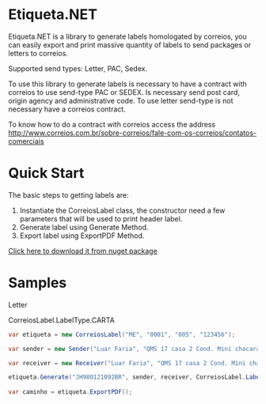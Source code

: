 # Etiqueta.NET
Etiqueta.NET is a library to generate labels homologated by correios, you can easily export and print massive quantity of labels to send packages or letters to correios.

Supported send types: Letter, PAC, Sedex.

To use this library to generate labels is necessary to have a contract with correios to use send-type PAC or SEDEX. Is necessary send post card, origin agency and administrative code. To use letter send-type is not necessary have a correios contract.

To know how to do a contract with correios access the address http://www.correios.com.br/sobre-correios/fale-com-os-correios/contatos-comerciais

# Quick Start
The basic steps to getting labels are:

1. Instantiate the CorreiosLabel class, the constructor need a few parameters that will be used to print header label.
2. Generate label using Generate Method.
3. Export label using ExportPDF Method.

<a href="http://www.nuget.org/packages/Etiqueta.NET/" target="_blank">Click here to download it from nuget package</a>

# Samples

Letter

CorreiosLabel.LabelType.CARTA

```C#
var etiqueta = new CorreiosLabel("ME", "0001", "005", "123456");

var sender = new Sender("Luar Faria", "QMS 17 casa 2 Cond. Mini chacaras", "sobradinho", "Setor de mansões", "73062708", "Brasilia", "DF");

var receiver = new Receiver("Luar Faria", "QMS 17 casa 2 Cond. Mini chacaras", "sobradinho", "Setor de mansões", "73062708", "Brasilia", "DF");

etiqueta.Generate("JH980121092BR", sender, receiver, CorreiosLabel.LabelType.CARTA, @"C:\Users\luar.faria\Documents\logo.png");
            
var caminho = etiqueta.ExportPDF();
```

